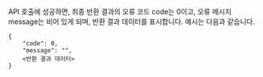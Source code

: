 [//]: # (chinagitpath:XXXXX)

API 호출에 성공하면, 최종 반환 결과의 오류 코드 code는 0이고, 오류 메시지 message는 비어 있게 되며, 반환 결과 데이터를 표시합니다.
예시는 다음과 같습니다.
```
{
    "code": 0,
    "message": "",
    <반환 결과 데이터>
}
```

